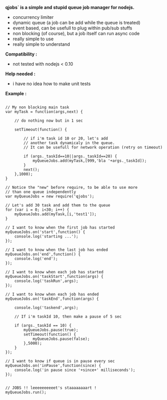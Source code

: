 **qjobs` is a simple and stupid queue job manager for nodejs.**

* concurrency limiter
* dynamic queue (a job can be add while the queue is treated)
* event based, can be usefull to plug within pub/sub stuffs 
* non blocking (of course), but a job itself can run async code
* really simple to use
* really simple to understand


**Compatibility :**
* not tested with nodejs < 0.10

**Help needed :**
* i have no idea how to make unit tests


**Example :**

```

// My non blocking main task
var myTask = function(args,next) {

    // do nothing now but in 1 sec

    setTimeout(function() {

        // if i'm task id 10 or 20, let's add 
        // another task dynamicaly in the queue.
        // It can be usefull for network operation (retry on timeout) 

        if (args._taskId==10||args._taskId==20) {
            myQueueJobs.add(myTask,[999,'bla '+args._taskId]);
        }
        next();
    },1000);
}

// Notice the "new" before require, to be able to use more 
// than one queue independently
var myQueueJobs = new require('qjobs');

// Let's add 30 task and add them to the queue
for (var i = 0; i<30; i++) {
    myQueueJobs.add(myTask,[i,'test1']);
}

// I want to know when the first job has started
myQueueJobs.on('start',function() {
    console.log('starting ...');
});

// I want to know when the last job has ended
myQueueJobs.on('end',function() {
    console.log('end');
});

// I want to know when each job has started
myQueueJobs.on('taskStart',function(args) {
    console.log('taskRun',args);
});

// I want to know when each job has ended
myQueueJobs.on('taskEnd',function(args) {

    console.log('taskend',args);
    
    // If i'm taskId 10, then make a pause of 5 sec

    if (args._taskId == 10) {
        myQueueJobs.pause(true);
        setTimeout(function() {
            myQueueJobs.pause(false);
        },5000);
    }
});

// I want to know if queue is in pause every sec
myQueueJobs.on('inPause',function(since) {
    console.log('in pause since '+since+' milliseconds');
});


// JOBS !! leeeeeeeeeet's staaaaaaaart !
myQueueJobs.run();


